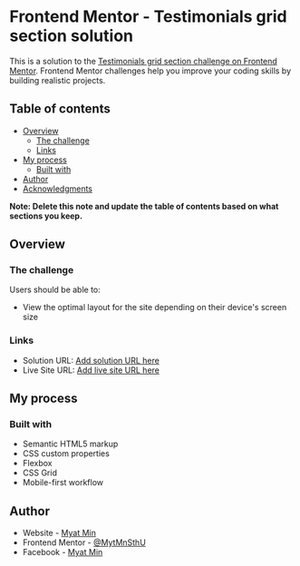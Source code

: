# Frontend Mentor - Testimonials grid section solution

This is a solution to the [Testimonials grid section challenge on Frontend Mentor](https://www.frontendmentor.io/challenges/testimonials-grid-section-Nnw6J7Un7). Frontend Mentor challenges help you improve your coding skills by building realistic projects. 

## Table of contents

- [Overview](#overview)
  - [The challenge](#the-challenge)
  - [Links](#links)
- [My process](#my-process)
  - [Built with](#built-with)
- [Author](#author)
- [Acknowledgments](#acknowledgments)

**Note: Delete this note and update the table of contents based on what sections you keep.**

## Overview

### The challenge

Users should be able to:

- View the optimal layout for the site depending on their device's screen size


### Links

- Solution URL: [Add solution URL here](https://github.com/MytMnSthU/testimonials-grid)
- Live Site URL: [Add live site URL here](https://mytmnsthu.github.io/testimonials-grid/)

## My process

### Built with

- Semantic HTML5 markup
- CSS custom properties
- Flexbox
- CSS Grid
- Mobile-first workflow

## Author

- Website - [Myat Min](https://github.com/MytMnSthU)
- Frontend Mentor - [@MytMnSthU](https://www.frontendmentor.io/profile/MytMnSthU)
- Facebook - [Myat Min](https://www.facebook.com/profile.php?id=100010001293833)


